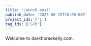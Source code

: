 ```yaml
---
title: 'Launch post'
publish_date: '2025-08-25T10:00:00Z'
project_ids: ['1']
tag_ids: ['GTM']
---
```


Welcome to darkhorsekelly.com.